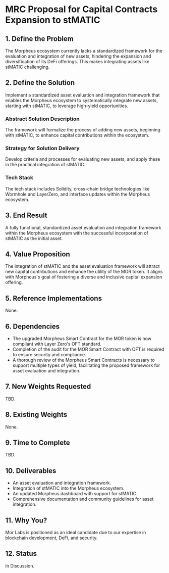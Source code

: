 # MRC Proposal for Capital Contracts Expansion to stMATIC

## 1. Define the Problem
The Morpheus ecosystem currently lacks a standardized framework for the evaluation and integration of new assets, hindering the expansion and diversification of its DeFi offerings. This makes integrating assets like stMATIC challenging.

## 2. Define the Solution
Implement a standardized asset evaluation and integration framework that enables the Morpheus ecosystem to systematically integrate new assets, starting with stMATIC, to leverage high-yield opportunities.

### Abstract Solution Description
The framework will formalize the process of adding new assets, beginning with stMATIC, to enhance capital contributions within the ecosystem.

### Strategy for Solution Delivery
Develop criteria and processes for evaluating new assets, and apply these in the practical integration of stMATIC.

### Tech Stack
The tech stack includes Solidity, cross-chain bridge technologies like Wormhole and LayerZero, and interface updates within the Morpheus ecosystem.

## 3. End Result
A fully functional, standardized asset evaluation and integration framework within the Morpheus ecosystem with the successful incorporation of stMATIC as the initial asset.

## 4. Value Proposition
The integration of stMATIC and the asset evaluation framework will attract new capital contributions and enhance the utility of the MOR token. It aligns with Morpheus's goal of fostering a diverse and inclusive capital expansion offering.

## 5. Reference Implementations
None.

## 6. Dependencies
- The upgraded Morpheus Smart Contract for the MOR token is now compliant with Layer Zero's OFT standard.
- Completion of the audit for the MOR Smart Contract with OFT is required to ensure security and compliance.
- A thorough review of the Morpheus Smart Contracts is necessary to support multiple types of yield, facilitating the proposed framework for asset evaluation and integration.

## 7. New Weights Requested
TBD.

## 8. Existing Weights
None.

## 9. Time to Complete
TBD.

## 10. Deliverables
- An asset evaluation and integration framework.
- Integration of stMATIC into the Morpheus ecosystem.
- An updated Morpheus dashboard with support for stMATIC.
- Comprehensive documentation and community guidelines for asset integration.

## 11. Why You?
Mor Labs is positioned as an ideal candidate due to our expertise in blockchain development, DeFi, and security.

## 12. Status
In Discussion.

